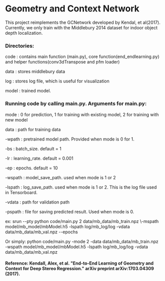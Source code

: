 # Geometry and Context Network
This project reimplements the GCNetwork developed by Kendal, et al(2017). Currently, we only train with the Middlebury 2014 dataset for indoor object depth localization.

### Directories:

  code : contains main function (main.py), core function(end_endlearning.py) and helper functions(conv3dTranspose and pfm loader)
  
  data : stores middlebury data
  
  log : stores log file, which is useful for visualization
  
  model : trained model.


### Running code by calling main.py. Arguments for main.py:

  mode : 0 for prediction, 1 for training with existing model, 2 for training with new model
  
  data : path for training data
  
  -wpath : pretrained model path. Provided when mode is 0 for 1.
  
  -bs : batch_size. default = 1
  
  -lr : learning_rate. default = 0.001
  
  -ep : epochs. default = 10
  
  -wspath : model_save_path. used when mode is 1 or 2
  
  -lspath : log_save_path. used when mode is 1 or 2. This is the log file used in Tensorboard.
  
  -vdata : path for validation path
  
  -pspath : file for saving predicted result. Used when mode is 0.

  ex: srun --pty python code/main.py 2 data/mb_data/mb_train.npz \\-mspath model/mb_model/mbModel.h5 -lspath log/mb_log/log -vdata data/mb_data/mb_val.npz --epochs 
  
  Or simply: python code/main.py -mode 2 -data data/mb_data/mb_train.npz -wspath model/mb_model/mbModel.h5 -lspath log/mb_log/log -vdata data/mb_data/mb_val.npz

#### Reference: Kendall, Alex, et al. "End-to-End Learning of Geometry and Context for Deep Stereo Regression." arXiv preprint arXiv:1703.04309 (2017).
